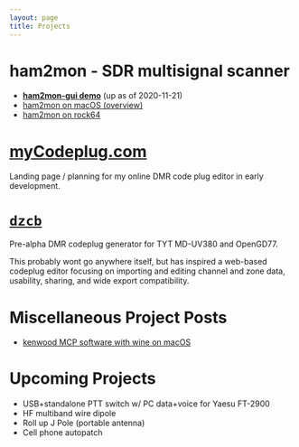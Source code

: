 ```yaml
---
layout: page
title: Projects
---
```


# ham2mon - SDR multisignal scanner

* [**ham2mon-gui demo**](http://sdrock.0x26.net:8080) (up as of 2020-11-21)
* [ham2mon on macOS (overview)](/_posts/2020-09-11-ham2mon-multi-channel-scanner.md)
* [ham2mon on rock64](/_posts/2020-09-14-ham2mon-rock64-setup.md)

# [myCodeplug.com](http://mycodeplug.com)

Landing page / planning for my online DMR code plug editor in early development.

# [`dzcb`](https://github.com/masenf/dzcb/tree/rewrite)

Pre-alpha DMR codeplug generator for TYT MD-UV380 and OpenGD77.

This probably wont go anywhere itself, but has inspired a web-based
codeplug editor focusing on importing and editing channel and zone data,
usability, sharing, and wide export compatibility.

# Miscellaneous Project Posts

* [kenwood MCP software with wine on macOS](/_posts/2020-09-18-kenwood-software-and-wine.md)

# Upcoming Projects

* USB+standalone PTT switch w/ PC data+voice for Yaesu FT-2900
* HF multiband wire dipole
* Roll up J Pole (portable antenna)
* Cell phone autopatch
